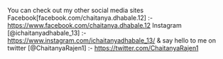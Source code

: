 You can check out my other social media sites Facebook[facebook.com/chaitanya.dhabale.12] :-https://www.facebook.com/chaitanya.dhabale.12 Instagram [@ichaitanyadhabale_13] :- https://www.instagram.com/ichaitanyadhabale_13/ & say hello to me on twitter [@ChaitanyaRajen1] :- https://twitter.com/ChaitanyaRajen1

